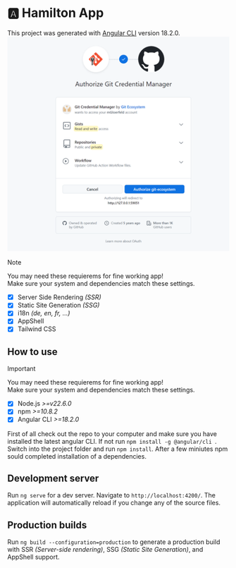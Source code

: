 # :a: Hamilton App

This project was generated with [Angular CLI](https://github.com/angular/angular-cli) version 18.2.0.
![Screenshot of a comment on a GitHub issue showing an image, added in the Markdown, of an Octocat smiling and raising a tentacle.](tools/images/preview.png)

> [!NOTE]
> You may need these requierems for fine working app!  
> Make sure your system and dependencies match these settings.
>
> - [x] Server Side Rendering _(SSR)_
> - [x] Static Site Generation _(SSG)_
> - [x] i18n _(de, en, fr, ...)_
> - [x] AppShell
> - [x] Tailwind CSS

## How to use

> [!IMPORTANT]
> You may need these requierems for fine working app!  
> Make sure your system and dependencies match these settings.
>
> - [x] Node.js _>=v22.6.0_
> - [x] npm _>=10.8.2_
> - [x] Angular CLI _>=18.2.0_

First of all check out the repo to your computer and make sure you have installed the latest angular CLI. If not run `npm install -g @angular/cli `.
Switch into the project folder and run `npm install`. After a few miniutes npm sould completed installation of a dependencies.

## Development server

Run `ng serve` for a dev server. Navigate to `http://localhost:4200/`. The application will automatically reload if you change any of the source files.

## Production builds

Run `ng build --configuration=production` to generate a production build with SSR _(Server-side rendering)_, SSG _(Static Site Generation)_, and AppShell support.
